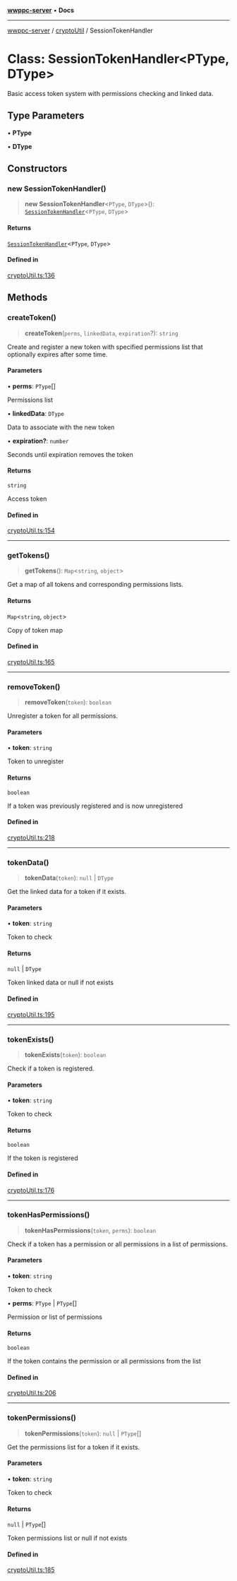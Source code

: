 [**wwppc-server**](../../README.md) • **Docs**

***

[wwppc-server](../../modules.md) / [cryptoUtil](../README.md) / SessionTokenHandler

# Class: SessionTokenHandler\<PType, DType\>

Basic access token system with permissions checking and linked data.

## Type Parameters

• **PType**

• **DType**

## Constructors

### new SessionTokenHandler()

> **new SessionTokenHandler**\<`PType`, `DType`\>(): [`SessionTokenHandler`](SessionTokenHandler.md)\<`PType`, `DType`\>

#### Returns

[`SessionTokenHandler`](SessionTokenHandler.md)\<`PType`, `DType`\>

#### Defined in

[cryptoUtil.ts:136](https://github.com/WWPPC/WWPPC-server/blob/ed9c7da6b6decb294863e396def82e9a8d81b105/src/cryptoUtil.ts#L136)

## Methods

### createToken()

> **createToken**(`perms`, `linkedData`, `expiration`?): `string`

Create and register a new token with specified permissions list that optionally expires after some time.

#### Parameters

• **perms**: `PType`[]

Permissions list

• **linkedData**: `DType`

Data to associate with the new token

• **expiration?**: `number`

Seconds until expiration removes the token

#### Returns

`string`

Access token

#### Defined in

[cryptoUtil.ts:154](https://github.com/WWPPC/WWPPC-server/blob/ed9c7da6b6decb294863e396def82e9a8d81b105/src/cryptoUtil.ts#L154)

***

### getTokens()

> **getTokens**(): `Map`\<`string`, `object`\>

Get a map of all tokens and corresponding permissions lists.

#### Returns

`Map`\<`string`, `object`\>

Copy of token map

#### Defined in

[cryptoUtil.ts:165](https://github.com/WWPPC/WWPPC-server/blob/ed9c7da6b6decb294863e396def82e9a8d81b105/src/cryptoUtil.ts#L165)

***

### removeToken()

> **removeToken**(`token`): `boolean`

Unregister a token for all permissions.

#### Parameters

• **token**: `string`

Token to unregister

#### Returns

`boolean`

If a token was previously registered and is now unregistered

#### Defined in

[cryptoUtil.ts:218](https://github.com/WWPPC/WWPPC-server/blob/ed9c7da6b6decb294863e396def82e9a8d81b105/src/cryptoUtil.ts#L218)

***

### tokenData()

> **tokenData**(`token`): `null` \| `DType`

Get the linked data for a token if it exists.

#### Parameters

• **token**: `string`

Token to check

#### Returns

`null` \| `DType`

Token linked data or null if not exists

#### Defined in

[cryptoUtil.ts:195](https://github.com/WWPPC/WWPPC-server/blob/ed9c7da6b6decb294863e396def82e9a8d81b105/src/cryptoUtil.ts#L195)

***

### tokenExists()

> **tokenExists**(`token`): `boolean`

Check if a token is registered.

#### Parameters

• **token**: `string`

Token to check

#### Returns

`boolean`

If the token is registered

#### Defined in

[cryptoUtil.ts:176](https://github.com/WWPPC/WWPPC-server/blob/ed9c7da6b6decb294863e396def82e9a8d81b105/src/cryptoUtil.ts#L176)

***

### tokenHasPermissions()

> **tokenHasPermissions**(`token`, `perms`): `boolean`

Check if a token has a permission or all permissions in a list of permissions.

#### Parameters

• **token**: `string`

Token to check

• **perms**: `PType` \| `PType`[]

Permission or list of permissions

#### Returns

`boolean`

If the token contains the permission or all permissions from the list

#### Defined in

[cryptoUtil.ts:206](https://github.com/WWPPC/WWPPC-server/blob/ed9c7da6b6decb294863e396def82e9a8d81b105/src/cryptoUtil.ts#L206)

***

### tokenPermissions()

> **tokenPermissions**(`token`): `null` \| `PType`[]

Get the permissions list for a token if it exists.

#### Parameters

• **token**: `string`

Token to check

#### Returns

`null` \| `PType`[]

Token permissions list or null if not exists

#### Defined in

[cryptoUtil.ts:185](https://github.com/WWPPC/WWPPC-server/blob/ed9c7da6b6decb294863e396def82e9a8d81b105/src/cryptoUtil.ts#L185)
